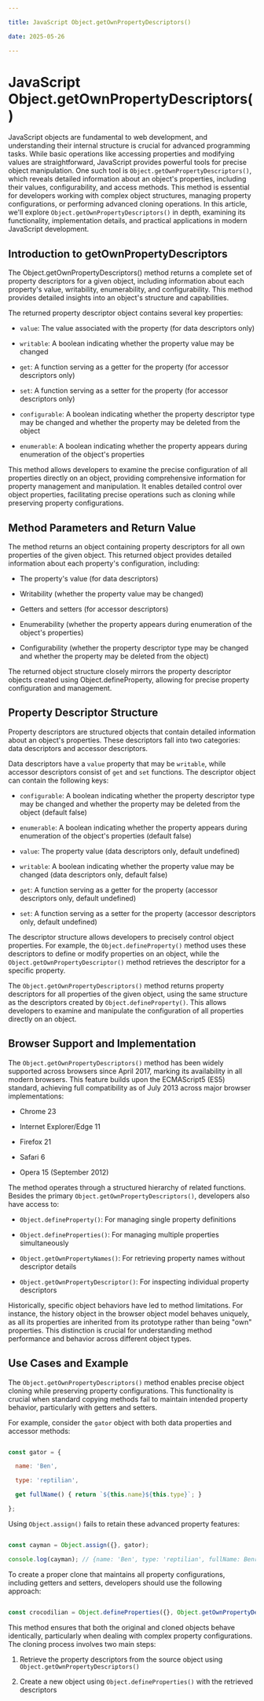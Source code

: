 ```yaml
---

title: JavaScript Object.getOwnPropertyDescriptors()

date: 2025-05-26

---
```



# JavaScript Object.getOwnPropertyDescriptors()

JavaScript objects are fundamental to web development, and understanding their internal structure is crucial for advanced programming tasks. While basic operations like accessing properties and modifying values are straightforward, JavaScript provides powerful tools for precise object manipulation. One such tool is `Object.getOwnPropertyDescriptors()`, which reveals detailed information about an object's properties, including their values, configurability, and access methods. This method is essential for developers working with complex object structures, managing property configurations, or performing advanced cloning operations. In this article, we'll explore `Object.getOwnPropertyDescriptors()` in depth, examining its functionality, implementation details, and practical applications in modern JavaScript development.


## Introduction to getOwnPropertyDescriptors

The Object.getOwnPropertyDescriptors() method returns a complete set of property descriptors for a given object, including information about each property's value, writability, enumerability, and configurability. This method provides detailed insights into an object's structure and capabilities.

The returned property descriptor object contains several key properties:

- `value`: The value associated with the property (for data descriptors only)

- `writable`: A boolean indicating whether the property value may be changed

- `get`: A function serving as a getter for the property (for accessor descriptors only)

- `set`: A function serving as a setter for the property (for accessor descriptors only)

- `configurable`: A boolean indicating whether the property descriptor type may be changed and whether the property may be deleted from the object

- `enumerable`: A boolean indicating whether the property appears during enumeration of the object's properties

This method allows developers to examine the precise configuration of all properties directly on an object, providing comprehensive information for property management and manipulation. It enables detailed control over object properties, facilitating precise operations such as cloning while preserving property configurations.


## Method Parameters and Return Value

The method returns an object containing property descriptors for all own properties of the given object. This returned object provides detailed information about each property's configuration, including:

- The property's value (for data descriptors)

- Writability (whether the property value may be changed)

- Getters and setters (for accessor descriptors)

- Enumerability (whether the property appears during enumeration of the object's properties)

- Configurability (whether the property descriptor type may be changed and whether the property may be deleted from the object)

The returned object structure closely mirrors the property descriptor objects created using Object.defineProperty, allowing for precise property configuration and management.


## Property Descriptor Structure

Property descriptors are structured objects that contain detailed information about an object's properties. These descriptors fall into two categories: data descriptors and accessor descriptors.

Data descriptors have a `value` property that may be `writable`, while accessor descriptors consist of `get` and `set` functions. The descriptor object can contain the following keys:

- `configurable`: A boolean indicating whether the property descriptor type may be changed and whether the property may be deleted from the object (default false)

- `enumerable`: A boolean indicating whether the property appears during enumeration of the object's properties (default false)

- `value`: The property value (data descriptors only, default undefined)

- `writable`: A boolean indicating whether the property value may be changed (data descriptors only, default false)

- `get`: A function serving as a getter for the property (accessor descriptors only, default undefined)

- `set`: A function serving as a setter for the property (accessor descriptors only, default undefined)

The descriptor structure allows developers to precisely control object properties. For example, the `Object.defineProperty()` method uses these descriptors to define or modify properties on an object, while the `Object.getOwnPropertyDescriptor()` method retrieves the descriptor for a specific property.

The `Object.getOwnPropertyDescriptors()` method returns property descriptors for all properties of the given object, using the same structure as the descriptors created by `Object.defineProperty()`. This allows developers to examine and manipulate the configuration of all properties directly on an object.


## Browser Support and Implementation

The `Object.getOwnPropertyDescriptors()` method has been widely supported across browsers since April 2017, marking its availability in all modern browsers. This feature builds upon the ECMAScript5 (ES5) standard, achieving full compatibility as of July 2013 across major browser implementations:

- Chrome 23

- Internet Explorer/Edge 11

- Firefox 21

- Safari 6

- Opera 15 (September 2012)

The method operates through a structured hierarchy of related functions. Besides the primary `Object.getOwnPropertyDescriptors()`, developers also have access to:

- `Object.defineProperty()`: For managing single property definitions

- `Object.defineProperties()`: For managing multiple properties simultaneously

- `Object.getOwnPropertyNames()`: For retrieving property names without descriptor details

- `Object.getOwnPropertyDescriptor()`: For inspecting individual property descriptors

Historically, specific object behaviors have led to method limitations. For instance, the history object in the browser object model behaves uniquely, as all its properties are inherited from its prototype rather than being "own" properties. This distinction is crucial for understanding method performance and behavior across different object types.


## Use Cases and Example

The `Object.getOwnPropertyDescriptors()` method enables precise object cloning while preserving property configurations. This functionality is crucial when standard copying methods fail to maintain intended property behavior, particularly with getters and setters.

For example, consider the `gator` object with both data properties and accessor methods:

```javascript

const gator = {

  name: 'Ben',

  type: 'reptilian',

  get fullName() { return `${this.name}${this.type}`; }

};

```

Using `Object.assign()` fails to retain these advanced property features:

```javascript

const cayman = Object.assign({}, gator);

console.log(cayman); // {name: 'Ben', type: 'reptilian', fullName: Benreptilian}

```

To create a proper clone that maintains all property configurations, including getters and setters, developers should use the following approach:

```javascript

const crocodilian = Object.defineProperties({}, Object.getOwnPropertyDescriptors(gator));

```

This method ensures that both the original and cloned objects behave identically, particularly when dealing with complex property configurations. The cloning process involves two main steps:

1. Retrieve the property descriptors from the source object using `Object.getOwnPropertyDescriptors()`

2. Create a new object using `Object.defineProperties()` with the retrieved descriptors

